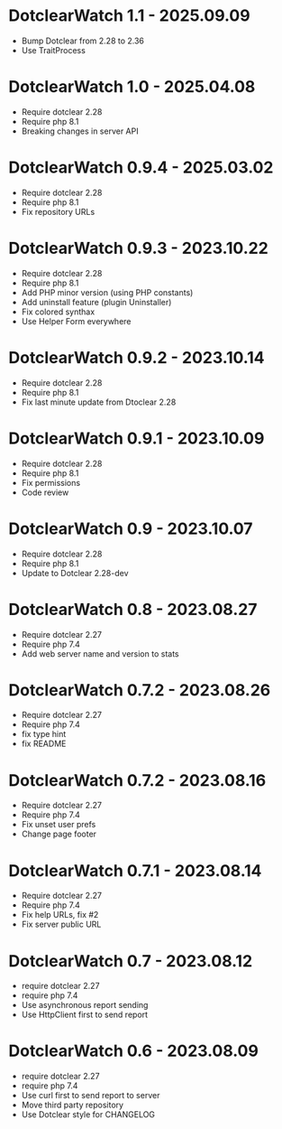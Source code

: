 DotclearWatch 1.1 - 2025.09.09
===========================================================
* Bump Dotclear from 2.28 to 2.36
* Use TraitProcess

DotclearWatch 1.0 - 2025.04.08
===========================================================
* Require dotclear 2.28
* Require php 8.1
* Breaking changes in server API

DotclearWatch 0.9.4 - 2025.03.02
===========================================================
* Require dotclear 2.28
* Require php 8.1
* Fix repository URLs

DotclearWatch 0.9.3 - 2023.10.22
===========================================================
* Require dotclear 2.28
* Require php 8.1
* Add PHP minor version (using PHP constants)
* Add uninstall feature (plugin Uninstaller)
* Fix colored synthax
* Use Helper Form everywhere

DotclearWatch 0.9.2 - 2023.10.14
===========================================================
* Require dotclear 2.28
* Require php 8.1
* Fix last minute update from Dtoclear 2.28

DotclearWatch 0.9.1 - 2023.10.09
===========================================================
* Require dotclear 2.28
* Require php 8.1
* Fix permissions
* Code review

DotclearWatch 0.9 - 2023.10.07
===========================================================
* Require dotclear 2.28
* Require php 8.1
* Update to Dotclear 2.28-dev

DotclearWatch 0.8 - 2023.08.27
===========================================================
* Require dotclear 2.27
* Require php 7.4
* Add web server name and version to stats

DotclearWatch 0.7.2 - 2023.08.26
===========================================================
* Require dotclear 2.27
* Require php 7.4
* fix type hint
* fix README

DotclearWatch 0.7.2 - 2023.08.16
===========================================================
* Require dotclear 2.27
* Require php 7.4
* Fix unset user prefs
* Change page footer

DotclearWatch 0.7.1 - 2023.08.14
===========================================================
* Require dotclear 2.27
* Require php 7.4
* Fix help URLs, fix #2
* Fix server public URL

DotclearWatch 0.7 - 2023.08.12
===========================================================
* require dotclear 2.27
* require php 7.4
* Use asynchronous report sending
* Use HttpClient first to send report

DotclearWatch 0.6 - 2023.08.09
===========================================================
* require dotclear 2.27
* require php 7.4
* Use curl first to send report to server
* Move third party repository
* Use Dotclear style for CHANGELOG